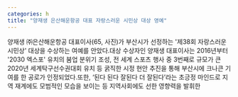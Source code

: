 ```yaml
---
categories: h
title: "양재생 은산해운항공 대표 자랑스러운 시민상 대상 영예"
---
```

양재생 ㈜은산해운항공 대표이사(65, 사진)가 부산시가 선정하는 &#39;제38회 자랑스러운 시민상&#39; 대상을 수상하는 여예를 안았다.대상 수상자인 양재생 대표이사는 2016년부터 &#39;2030 엑스포&#39; 유치의 붐업 분위기 조성, 전 세계 스포츠 행사 중 3번째로 규모가 큰 2020년 세계탁구선수권대회 유치 등 굵직한 시정 현안 추진을 통해 부산시에 크나큰 기여를 한 공로가 인정되었다.또한, ‘된다 된다 잘된다 더 잘된다’라는 초긍정 마인드로 지역 재계에도 모범적인 모습을 보이는 등 지역사회에도 선한 영향력을 발휘한